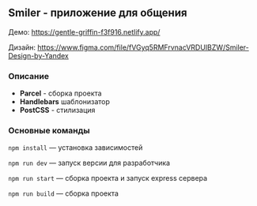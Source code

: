 ## Smiler - приложение для общения
Демо: https://gentle-griffin-f3f916.netlify.app/

Дизайн: https://www.figma.com/file/fVGyq5RMFrvnacVRDUIBZW/Smiler-Design-by-Yandex

### Описание
- **Parcel** - сборка проекта
- **Handlebars** шаблонизатор
- **PostCSS** - стилизация


### Основные команды

`npm install` — установка зависимостей

`npm run dev` — запуск версии для разработчика

`npm run start` — сборка проекта и запуск express сервера

`npm run build` — сборка проекта

